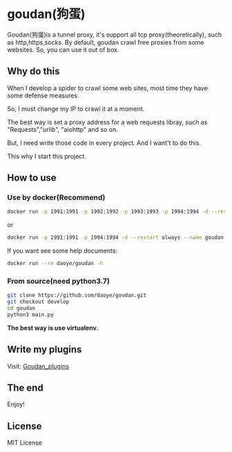 # goudan(狗蛋)

Goudan(狗蛋)is a tunnel proxy, it's support all tcp proxy(theoretically), such as http,https,socks.
By default, goudan crawl free proxies from some websites. So, you can use it out of box.

## Why do this

When I develop a spider to crawl some web sites, most time they have some defense measures.

So, I must change my IP to crawl it at a moment.

The best way is set a proxy address for a web requests libray, such as "Requests","urlib", "aiohttp" and so on.

But, I need write those code in every project. And I want't to do this.

This why I start this project.

## How to use

### Use by docker(Recommend)

```bash
docker run -p 1991:1991 -p 1992:1992 -p 1993:1993 -p 1994:1994 -d --restart always --name goudan daoye/goudan
```

or

```bash
docker run -p 1991:1991 -p 1994:1994 -d --restart always --name goudan daoye/goudan --log_level 10 -r 10 -l http:0.0.0.0:1991,socks5:0.0.0.0:1994
```

If you want see some help documents:

```bash
docker run --rm daoye/goudan -h
```

### From source(need python3.7)

```bash
git clone https://github.com/daoye/goudan.git
git checkout develop
cd goudan
python3 main.py
```

__The best way is use virtualenv.__

## Write my plugins

Visit: [Goudan_plugins](https://github.com/daoye/goudan_plugins)


## The end

Enjoy!

## License

MIT License